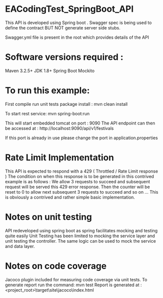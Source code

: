 # EACodingTest_SpringBoot_API
This API is developed using Spring boot .
Swagger spec is being used to define the contract BUT NOT generate server side stubs.

Swagger.yml file is present in the root which provides details of the API


# Software versions required :
Maven 3.2.5+
JDK 1.8+
Spring Boot
Mockito

# To run this example:
First compile run unit tests package install  :
mvn clean install

To start rest service:
mvn spring-boot:run


This will start embedded tomcat on port : 9090
The API endpoint can then be accessed at : http://localhost:9090/api/v1/festivals

If this port is already in use please change the port in application.properties 


# Rate Limit Implementation
This API is expected to respond with a 429 ( Throttled / Rate Limit response ) 
The condition on when this response is to be generated in this contrived example is as follows :
We allow 3 requests to succeed and subsequent request will be served this 429 error response.
Then the counter will be reset to 0 to allow next subsequent 3 requests to succeed and so on ...
This is obviously a contrived and rather simple basic implementation.

# Notes on unit testing
API redeveloped using spring boot as spring facilitates mocking and testing quite easily
Unit Testing has been limited to mocking the service layer and unit testing the controller.
The same logic can be used to mock the service and data layer.


# Notes on code coverage 
Jacoco plugin included for measuring code coverage via unit tests.
To generate report run the command:
mvn test
Report is generated at : 
<project_root>\target\site\jacoco\index.html